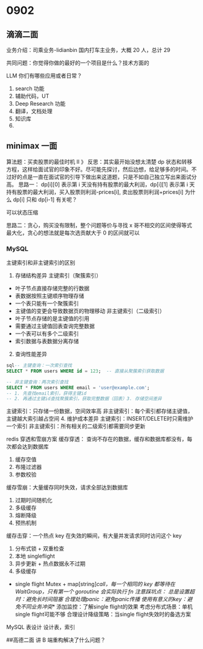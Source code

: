 # 0902
## 滴滴二面
业务介绍：司乘业务-lidianbin 国内打车主业务，大概 20 人，总计 29


共同问题：你觉得你做的最好的一个项目是什么？技术方面的

LLM 你们有哪些应用或者日常？
1. search 功能
2. 辅助代码，UT
3. Deep Research 功能
4. 翻译，文档处理
5. 知识库
6. 

## minimax 一面
算法题：买卖股票的最佳时机 II
》 反思：其实最开始没想太清楚 dp 状态和转移方程，这样给面试官的印象不好。尽可能先探讨，然后边想，给足够多的时间。不过好的点是一直在面试官的引导下做出来这道题，只是不如自己独立写出来面试分高。
思路一： dp[i][0] 表示第 i 天没有持有股票的最大利润，dp[i][1] 表示第 i 天持有股票的最大利润，买入股票则利润-prices[i], 卖出股票则利润+prices[i]
为什么 dp[i] 只和 dp[i-1] 有关呢？

可以状态压缩

思路二：贪心，购买没有限制，整个问题等价与寻找 x 哥不相交的区间使得等式最大化，贪心的想法就是每次选贡献大于 0 的区间就可以

### MySQL 
主键索引和非主键索引的区别
1. 存储结构差异
主键索引（聚簇索引）
- 叶子节点直接存储完整的行数据
- 表数据按照主键顺序物理存储
- 一个表只能有一个聚簇索引
- 主键值的变更会导致数据页的物理移动
非主键索引（二级索引）
- 叶子节点存储的是主键值的引用
- 需要通过主键值回表查询完整数据
- 一个表可以有多个二级索引
- 索引数据与表数据分离存储
2. 查询性能差异
```sql
sql-- 主键查询：一次索引查找
SELECT * FROM users WHERE id = 123;  -- 直接从聚簇索引获取数据

-- 非主键查询：两次索引查找
SELECT * FROM users WHERE email = 'user@example.com';
-- 1. 先查找email索引，获得主键id
-- 2. 再通过主键id查找聚簇索引，获取完整数据（回表）3. 存储空间差异
```
主键索引：只存储一份数据，空间效率高
非主键索引：每个索引都存储主键值，主键越大索引越占空间
4. 维护成本差异
主键索引：INSERT/DELETE时只需维护一个索引
非主键索引：所有相关的二级索引都需要同步更新

redis 穿透和雪崩方案
缓存穿透： 查询不存在的数据，缓存和数据库都没有，每次都会达到数据库
1. 缓存空值
2. 布隆过滤器
3. 参数校验

缓存雪崩：大量缓存同时失效，请求全部达到数据库
1. 过期时间随机化
2. 多级缓存
3. 熔断降级
4. 预热机制

缓存击穿：一个热点 key 在失效的瞬间，有大量并发请求同时访问这个 key
1. 分布式锁 + 双重检查
2. 本地 singleflight
3. 异步更新 + 热点数据永不过期
4. 多级缓存

-   single flight
Mutex + map[string]*call，每一个相同的 key 都等待在 WaitGroup，只有第一个 goroutine 会实际执行 fn
注意踩坑点：
总是设置超时：避免长时间阻塞
合理处理panic：避免panic传播
使用有意义的key：避免不同业务冲突**
添加监控：了解single flight的效果
考虑分布式场景：单机single flight可能不够
合理设计降级策略：当single flight失效时的备选方案



MySQL 表设计
设计表，索引


##高德二面
讲 B 端重构解决了什么问题？

